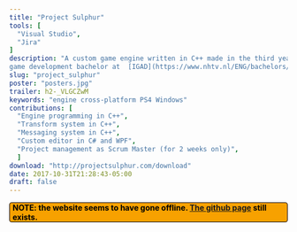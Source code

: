 ```yaml
---
title: "Project Sulphur"
tools: [
  "Visual Studio",
  "Jira"
]
description: "A custom game engine written in C++ made in the third year of my
game development bachelor at  [IGAD](https://www.nhtv.nl/ENG/bachelors/creative-media-and-game-technologies/startpage.html).The project lasted 32 weeks, including an 8 week pre-production phase. I joined the project in week 9 as both an engine and tools programmer. You can read more about the project on [the website](http://projectsulphur.com/)."
slug: "project_sulphur"
poster: "posters.jpg"
trailer: h2-_VLGCZwM
keywords: "engine cross-platform PS4 Windows"
contributions: [
  "Engine programming in C++",
  "Transform system in C++",
  "Messaging system in C++",
  "Custom editor in C# and WPF",
  "Project management as Scrum Master (for 2 weeks only)",
  ]
download: "http://projectsulphur.com/download"
date: 2017-10-31T21:28:43-05:00
draft: false
---
```


<p style="background-color: #f7a100; border: 1px solid black; border-radius: 4px; padding-left: 5px; padding-right: 5px;"><b style="color: black;">NOTE: the website seems to have gone offline. <a href=https://github.com/ProjectSulphur/ProjectSulphur>The github page</a> still exists.</b></p>
